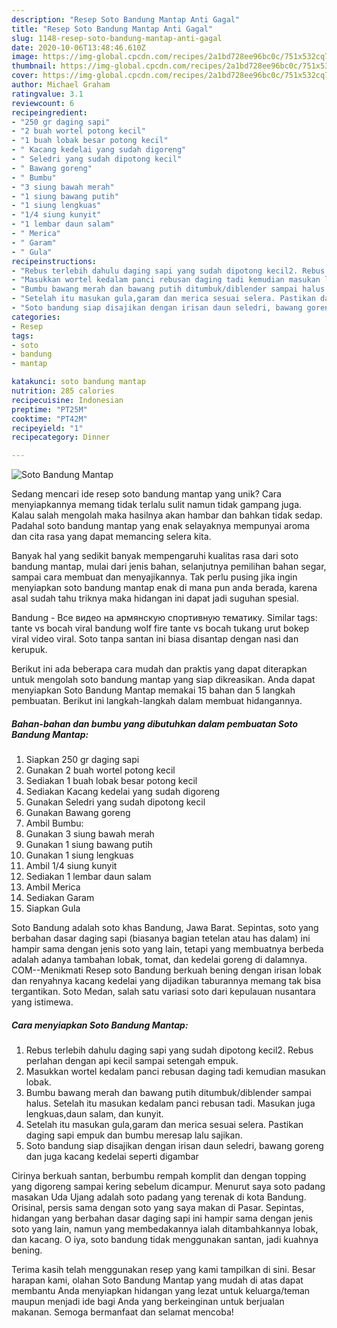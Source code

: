 ```yaml
---
description: "Resep Soto Bandung Mantap Anti Gagal"
title: "Resep Soto Bandung Mantap Anti Gagal"
slug: 1148-resep-soto-bandung-mantap-anti-gagal
date: 2020-10-06T13:48:46.610Z
image: https://img-global.cpcdn.com/recipes/2a1bd728ee96bc0c/751x532cq70/soto-bandung-mantap-foto-resep-utama.jpg
thumbnail: https://img-global.cpcdn.com/recipes/2a1bd728ee96bc0c/751x532cq70/soto-bandung-mantap-foto-resep-utama.jpg
cover: https://img-global.cpcdn.com/recipes/2a1bd728ee96bc0c/751x532cq70/soto-bandung-mantap-foto-resep-utama.jpg
author: Michael Graham
ratingvalue: 3.1
reviewcount: 6
recipeingredient:
- "250 gr daging sapi"
- "2 buah wortel potong kecil"
- "1 buah lobak besar potong kecil"
- " Kacang kedelai yang sudah digoreng"
- " Seledri yang sudah dipotong kecil"
- " Bawang goreng"
- " Bumbu"
- "3 siung bawah merah"
- "1 siung bawang putih"
- "1 siung lengkuas"
- "1/4 siung kunyit"
- "1 lembar daun salam"
- " Merica"
- " Garam"
- " Gula"
recipeinstructions:
- "Rebus terlebih dahulu daging sapi yang sudah dipotong kecil2. Rebus perlahan dengan api kecil sampai setengah empuk."
- "Masukkan wortel kedalam panci rebusan daging tadi kemudian masukan lobak."
- "Bumbu bawang merah dan bawang putih ditumbuk/diblender sampai halus. Setelah itu masukan kedalam panci rebusan tadi. Masukan juga lengkuas,daun salam, dan kunyit."
- "Setelah itu masukan gula,garam dan merica sesuai selera. Pastikan daging sapi empuk dan bumbu meresap lalu sajikan."
- "Soto bandung siap disajikan dengan irisan daun seledri, bawang goreng dan juga kacang kedelai seperti digambar"
categories:
- Resep
tags:
- soto
- bandung
- mantap

katakunci: soto bandung mantap 
nutrition: 285 calories
recipecuisine: Indonesian
preptime: "PT25M"
cooktime: "PT42M"
recipeyield: "1"
recipecategory: Dinner

---
```



![Soto Bandung Mantap](https://img-global.cpcdn.com/recipes/2a1bd728ee96bc0c/751x532cq70/soto-bandung-mantap-foto-resep-utama.jpg)

Sedang mencari ide resep soto bandung mantap yang unik? Cara menyiapkannya memang tidak terlalu sulit namun tidak gampang juga. Kalau salah mengolah maka hasilnya akan hambar dan bahkan tidak sedap. Padahal soto bandung mantap yang enak selayaknya mempunyai aroma dan cita rasa yang dapat memancing selera kita.

Banyak hal yang sedikit banyak mempengaruhi kualitas rasa dari soto bandung mantap, mulai dari jenis bahan, selanjutnya pemilihan bahan segar, sampai cara membuat dan menyajikannya. Tak perlu pusing jika ingin menyiapkan soto bandung mantap enak di mana pun anda berada, karena asal sudah tahu triknya maka hidangan ini dapat jadi suguhan spesial.

Bandung - Все видео на армянскую спортивную тематику. Similar tags: tante vs bocah viral bandung wolf fire tante vs bocah tukang urut bokep viral video viral. Soto tanpa santan ini biasa disantap dengan nasi dan kerupuk.


Berikut ini ada beberapa cara mudah dan praktis yang dapat diterapkan untuk mengolah soto bandung mantap yang siap dikreasikan. Anda dapat menyiapkan Soto Bandung Mantap memakai 15 bahan dan 5 langkah pembuatan. Berikut ini langkah-langkah dalam membuat hidangannya.

<!--inarticleads1-->

##### Bahan-bahan dan bumbu yang dibutuhkan dalam pembuatan Soto Bandung Mantap:

1. Siapkan 250 gr daging sapi
1. Gunakan 2 buah wortel potong kecil
1. Sediakan 1 buah lobak besar potong kecil
1. Sediakan  Kacang kedelai yang sudah digoreng
1. Gunakan  Seledri yang sudah dipotong kecil
1. Gunakan  Bawang goreng
1. Ambil  Bumbu:
1. Gunakan 3 siung bawah merah
1. Gunakan 1 siung bawang putih
1. Gunakan 1 siung lengkuas
1. Ambil 1/4 siung kunyit
1. Sediakan 1 lembar daun salam
1. Ambil  Merica
1. Sediakan  Garam
1. Siapkan  Gula


Soto Bandung adalah soto khas Bandung, Jawa Barat. Sepintas, soto yang berbahan dasar daging sapi (biasanya bagian tetelan atau has dalam) ini hampir sama dengan jenis soto yang lain, tetapi yang membuatnya berbeda adalah adanya tambahan lobak, tomat, dan kedelai goreng di dalamnya. COM--Menikmati Resep soto Bandung berkuah bening dengan irisan lobak dan renyahnya kacang kedelai yang dijadikan taburannya memang tak bisa tergantikan. Soto Medan, salah satu variasi soto dari kepulauan nusantara yang istimewa. 

<!--inarticleads2-->

##### Cara menyiapkan Soto Bandung Mantap:

1. Rebus terlebih dahulu daging sapi yang sudah dipotong kecil2. Rebus perlahan dengan api kecil sampai setengah empuk.
1. Masukkan wortel kedalam panci rebusan daging tadi kemudian masukan lobak.
1. Bumbu bawang merah dan bawang putih ditumbuk/diblender sampai halus. Setelah itu masukan kedalam panci rebusan tadi. Masukan juga lengkuas,daun salam, dan kunyit.
1. Setelah itu masukan gula,garam dan merica sesuai selera. Pastikan daging sapi empuk dan bumbu meresap lalu sajikan.
1. Soto bandung siap disajikan dengan irisan daun seledri, bawang goreng dan juga kacang kedelai seperti digambar


Cirinya berkuah santan, berbumbu rempah komplit dan dengan topping yang digoreng sampai kering sebelum dicampur. Menurut saya soto padang masakan Uda Ujang adalah soto padang yang terenak di kota Bandung. Orisinal, persis sama dengan soto yang saya makan di Pasar. Sepintas, hidangan yang berbahan dasar daging sapi ini hampir sama dengan jenis soto yang lain, namun yang membedakannya ialah ditambahkannya lobak, dan kacang. O iya, soto bandung tidak menggunakan santan, jadi kuahnya bening. 

Terima kasih telah menggunakan resep yang kami tampilkan di sini. Besar harapan kami, olahan Soto Bandung Mantap yang mudah di atas dapat membantu Anda menyiapkan hidangan yang lezat untuk keluarga/teman maupun menjadi ide bagi Anda yang berkeinginan untuk berjualan makanan. Semoga bermanfaat dan selamat mencoba!
